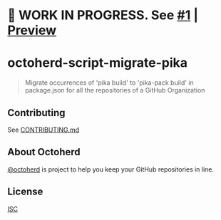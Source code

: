 # 🚧 WORK IN PROGRESS. See [#1](https://github.com/oscard0m/octoherd-script-migrate-pika/pull/1) | [Preview](https://github.com/oscard0m/octoherd-script-migrate-pika/tree/initial-version)

# octoherd-script-migrate-pika

> Migrate occurrences of 'pika build' to 'pika-pack build' in package.json for all the repositories of a GitHub Organization

## Contributing

See [CONTRIBUTING.md](CONTRIBUTING.md)

## About Octoherd

[@octoherd](https://github.com/octoherd/) is project to help you keep your GitHub repositories in line.

## License

[ISC](LICENSE.md)
